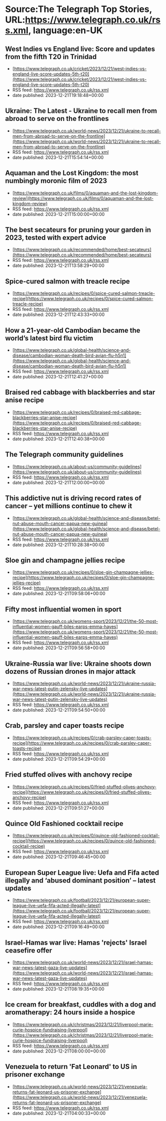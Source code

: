 # Source:The Telegraph Top Stories, URL:https://www.telegraph.co.uk/rss.xml, language:en-UK

## West Indies vs England live: Score and updates from the fifth T20 in Trinidad
 - [https://www.telegraph.co.uk/cricket/2023/12/21/west-indies-vs-england-live-score-updates-5th-t20](https://www.telegraph.co.uk/cricket/2023/12/21/west-indies-vs-england-live-score-updates-5th-t20)
 - RSS feed: https://www.telegraph.co.uk/rss.xml
 - date published: 2023-12-21T19:18:48+00:00



## Ukraine: The Latest - Ukraine to recall men from abroad to serve on the frontlines
 - [https://www.telegraph.co.uk/world-news/2023/12/21/ukraine-to-recall-men-from-abroad-to-serve-on-the-frontline](https://www.telegraph.co.uk/world-news/2023/12/21/ukraine-to-recall-men-from-abroad-to-serve-on-the-frontline)
 - RSS feed: https://www.telegraph.co.uk/rss.xml
 - date published: 2023-12-21T15:54:14+00:00



## Aquaman and the Lost Kingdom: the most numbingly moronic film of 2023
 - [https://www.telegraph.co.uk/films/0/aquaman-and-the-lost-kingdom-review](https://www.telegraph.co.uk/films/0/aquaman-and-the-lost-kingdom-review)
 - RSS feed: https://www.telegraph.co.uk/rss.xml
 - date published: 2023-12-21T15:00:00+00:00



## The best secateurs for pruning your garden in 2023, tested with expert advice
 - [https://www.telegraph.co.uk/recommended/home/best-secateurs](https://www.telegraph.co.uk/recommended/home/best-secateurs)
 - RSS feed: https://www.telegraph.co.uk/rss.xml
 - date published: 2023-12-21T13:58:29+00:00



## Spice-cured salmon with treacle recipe
 - [https://www.telegraph.co.uk/recipes/0/spice-cured-salmon-treacle-recipe](https://www.telegraph.co.uk/recipes/0/spice-cured-salmon-treacle-recipe)
 - RSS feed: https://www.telegraph.co.uk/rss.xml
 - date published: 2023-12-21T12:43:33+00:00



## How a 21-year-old Cambodian became the world’s latest bird flu victim
 - [https://www.telegraph.co.uk/global-health/science-and-disease/cambodian-woman-death-bird-avian-flu-h5n1](https://www.telegraph.co.uk/global-health/science-and-disease/cambodian-woman-death-bird-avian-flu-h5n1)
 - RSS feed: https://www.telegraph.co.uk/rss.xml
 - date published: 2023-12-21T12:41:27+00:00



## Braised red cabbage with blackberries and star anise recipe
 - [https://www.telegraph.co.uk/recipes/0/braised-red-cabbage-blackberries-star-anise-recipe](https://www.telegraph.co.uk/recipes/0/braised-red-cabbage-blackberries-star-anise-recipe)
 - RSS feed: https://www.telegraph.co.uk/rss.xml
 - date published: 2023-12-21T12:40:38+00:00



## The Telegraph community guidelines
 - [https://www.telegraph.co.uk/about-us/community-guidelines](https://www.telegraph.co.uk/about-us/community-guidelines)
 - RSS feed: https://www.telegraph.co.uk/rss.xml
 - date published: 2023-12-21T12:00:00+00:00



## This addictive nut is driving record rates of cancer – yet millions continue to chew it
 - [https://www.telegraph.co.uk/global-health/science-and-disease/betel-nut-abuse-mouth-cancer-papua-new-guinea](https://www.telegraph.co.uk/global-health/science-and-disease/betel-nut-abuse-mouth-cancer-papua-new-guinea)
 - RSS feed: https://www.telegraph.co.uk/rss.xml
 - date published: 2023-12-21T10:28:38+00:00



## Sloe gin and champagne jellies recipe
 - [https://www.telegraph.co.uk/recipes/0/sloe-gin-champagne-jellies-recipe](https://www.telegraph.co.uk/recipes/0/sloe-gin-champagne-jellies-recipe)
 - RSS feed: https://www.telegraph.co.uk/rss.xml
 - date published: 2023-12-21T09:58:06+00:00



## Fifty most influential women in sport
 - [https://www.telegraph.co.uk/womens-sport/2023/12/21/the-50-most-influential-women-gauff-biles-earps-emma-hayes](https://www.telegraph.co.uk/womens-sport/2023/12/21/the-50-most-influential-women-gauff-biles-earps-emma-hayes)
 - RSS feed: https://www.telegraph.co.uk/rss.xml
 - date published: 2023-12-21T09:56:58+00:00



## Ukraine-Russia war live: Ukraine shoots down dozens of Russian drones in major attack
 - [https://www.telegraph.co.uk/world-news/2023/12/21/ukraine-russia-war-news-latest-putin-zelensky-live-updates](https://www.telegraph.co.uk/world-news/2023/12/21/ukraine-russia-war-news-latest-putin-zelensky-live-updates)
 - RSS feed: https://www.telegraph.co.uk/rss.xml
 - date published: 2023-12-21T09:54:50+00:00



## Crab, parsley and caper toasts recipe
 - [https://www.telegraph.co.uk/recipes/0/crab-parsley-caper-toasts-recipe](https://www.telegraph.co.uk/recipes/0/crab-parsley-caper-toasts-recipe)
 - RSS feed: https://www.telegraph.co.uk/rss.xml
 - date published: 2023-12-21T09:54:29+00:00



## Fried stuffed olives with anchovy recipe
 - [https://www.telegraph.co.uk/recipes/0/fried-stuffed-olives-anchovy-recipe](https://www.telegraph.co.uk/recipes/0/fried-stuffed-olives-anchovy-recipe)
 - RSS feed: https://www.telegraph.co.uk/rss.xml
 - date published: 2023-12-21T09:51:27+00:00



## Quince Old Fashioned cocktail recipe
 - [https://www.telegraph.co.uk/recipes/0/quince-old-fashioned-cocktail-recipe](https://www.telegraph.co.uk/recipes/0/quince-old-fashioned-cocktail-recipe)
 - RSS feed: https://www.telegraph.co.uk/rss.xml
 - date published: 2023-12-21T09:46:45+00:00



## European Super League live: Uefa and Fifa acted illegally and ‘abused dominant position’ – latest updates
 - [https://www.telegraph.co.uk/football/2023/12/21/european-super-league-live-uefa-fifa-acted-illegally-latest](https://www.telegraph.co.uk/football/2023/12/21/european-super-league-live-uefa-fifa-acted-illegally-latest)
 - RSS feed: https://www.telegraph.co.uk/rss.xml
 - date published: 2023-12-21T09:16:49+00:00



## Israel-Hamas war live: Hamas 'rejects' Israel ceasefire offer
 - [https://www.telegraph.co.uk/world-news/2023/12/21/israel-hamas-war-news-latest-gaza-live-updates](https://www.telegraph.co.uk/world-news/2023/12/21/israel-hamas-war-news-latest-gaza-live-updates)
 - RSS feed: https://www.telegraph.co.uk/rss.xml
 - date published: 2023-12-21T08:19:35+00:00



## Ice cream for breakfast, cuddles with a dog and aromatherapy: 24 hours inside a hospice
 - [https://www.telegraph.co.uk/christmas/2023/12/21/liverpool-marie-curie-hospice-fundraising-liverpool](https://www.telegraph.co.uk/christmas/2023/12/21/liverpool-marie-curie-hospice-fundraising-liverpool)
 - RSS feed: https://www.telegraph.co.uk/rss.xml
 - date published: 2023-12-21T08:00:00+00:00



## Venezuela to return 'Fat Leonard' to US in prisoner exchange
 - [https://www.telegraph.co.uk/world-news/2023/12/21/venezuela-returns-fat-leonard-us-prisoner-exchange](https://www.telegraph.co.uk/world-news/2023/12/21/venezuela-returns-fat-leonard-us-prisoner-exchange)
 - RSS feed: https://www.telegraph.co.uk/rss.xml
 - date published: 2023-12-21T04:00:33+00:00



